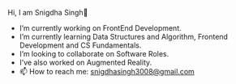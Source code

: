 Hi, I am Snigdha Singh👋

- I’m currently working on FrontEnd Development.
- I’m currently learning Data Structures and Algorithm, Frontend Development and CS Fundamentals.
- I’m looking to collaborate on Software Roles.
- I’ve also worked on Augmented Reality.
- 📫 How to reach me: snigdhasingh3008@gmail.com
